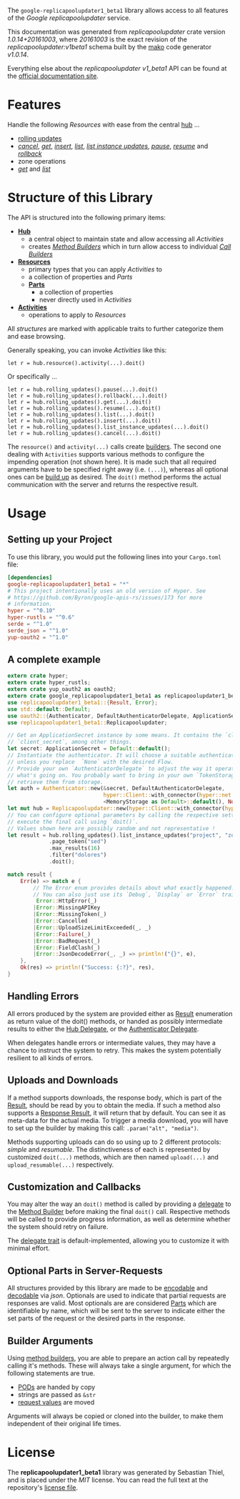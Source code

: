 <!---
DO NOT EDIT !
This file was generated automatically from 'src/mako/api/README.md.mako'
DO NOT EDIT !
-->
The `google-replicapoolupdater1_beta1` library allows access to all features of the *Google replicapoolupdater* service.

This documentation was generated from *replicapoolupdater* crate version *1.0.14+20161003*, where *20161003* is the exact revision of the *replicapoolupdater:v1beta1* schema built by the [mako](http://www.makotemplates.org/) code generator *v1.0.14*.

Everything else about the *replicapoolupdater* *v1_beta1* API can be found at the
[official documentation site](https://cloud.google.com/compute/docs/instance-groups/manager/#applying_rolling_updates_using_the_updater_service).
# Features

Handle the following *Resources* with ease from the central [hub](https://docs.rs/google-replicapoolupdater1_beta1/1.0.14+20161003/google_replicapoolupdater1_beta1/struct.Replicapoolupdater.html) ... 

* [rolling updates](https://docs.rs/google-replicapoolupdater1_beta1/1.0.14+20161003/google_replicapoolupdater1_beta1/struct.RollingUpdate.html)
 * [*cancel*](https://docs.rs/google-replicapoolupdater1_beta1/1.0.14+20161003/google_replicapoolupdater1_beta1/struct.RollingUpdateCancelCall.html), [*get*](https://docs.rs/google-replicapoolupdater1_beta1/1.0.14+20161003/google_replicapoolupdater1_beta1/struct.RollingUpdateGetCall.html), [*insert*](https://docs.rs/google-replicapoolupdater1_beta1/1.0.14+20161003/google_replicapoolupdater1_beta1/struct.RollingUpdateInsertCall.html), [*list*](https://docs.rs/google-replicapoolupdater1_beta1/1.0.14+20161003/google_replicapoolupdater1_beta1/struct.RollingUpdateListCall.html), [*list instance updates*](https://docs.rs/google-replicapoolupdater1_beta1/1.0.14+20161003/google_replicapoolupdater1_beta1/struct.RollingUpdateListInstanceUpdateCall.html), [*pause*](https://docs.rs/google-replicapoolupdater1_beta1/1.0.14+20161003/google_replicapoolupdater1_beta1/struct.RollingUpdatePauseCall.html), [*resume*](https://docs.rs/google-replicapoolupdater1_beta1/1.0.14+20161003/google_replicapoolupdater1_beta1/struct.RollingUpdateResumeCall.html) and [*rollback*](https://docs.rs/google-replicapoolupdater1_beta1/1.0.14+20161003/google_replicapoolupdater1_beta1/struct.RollingUpdateRollbackCall.html)
* zone operations
 * [*get*](https://docs.rs/google-replicapoolupdater1_beta1/1.0.14+20161003/google_replicapoolupdater1_beta1/struct.ZoneOperationGetCall.html) and [*list*](https://docs.rs/google-replicapoolupdater1_beta1/1.0.14+20161003/google_replicapoolupdater1_beta1/struct.ZoneOperationListCall.html)




# Structure of this Library

The API is structured into the following primary items:

* **[Hub](https://docs.rs/google-replicapoolupdater1_beta1/1.0.14+20161003/google_replicapoolupdater1_beta1/struct.Replicapoolupdater.html)**
    * a central object to maintain state and allow accessing all *Activities*
    * creates [*Method Builders*](https://docs.rs/google-replicapoolupdater1_beta1/1.0.14+20161003/google_replicapoolupdater1_beta1/trait.MethodsBuilder.html) which in turn
      allow access to individual [*Call Builders*](https://docs.rs/google-replicapoolupdater1_beta1/1.0.14+20161003/google_replicapoolupdater1_beta1/trait.CallBuilder.html)
* **[Resources](https://docs.rs/google-replicapoolupdater1_beta1/1.0.14+20161003/google_replicapoolupdater1_beta1/trait.Resource.html)**
    * primary types that you can apply *Activities* to
    * a collection of properties and *Parts*
    * **[Parts](https://docs.rs/google-replicapoolupdater1_beta1/1.0.14+20161003/google_replicapoolupdater1_beta1/trait.Part.html)**
        * a collection of properties
        * never directly used in *Activities*
* **[Activities](https://docs.rs/google-replicapoolupdater1_beta1/1.0.14+20161003/google_replicapoolupdater1_beta1/trait.CallBuilder.html)**
    * operations to apply to *Resources*

All *structures* are marked with applicable traits to further categorize them and ease browsing.

Generally speaking, you can invoke *Activities* like this:

```Rust,ignore
let r = hub.resource().activity(...).doit()
```

Or specifically ...

```ignore
let r = hub.rolling_updates().pause(...).doit()
let r = hub.rolling_updates().rollback(...).doit()
let r = hub.rolling_updates().get(...).doit()
let r = hub.rolling_updates().resume(...).doit()
let r = hub.rolling_updates().list(...).doit()
let r = hub.rolling_updates().insert(...).doit()
let r = hub.rolling_updates().list_instance_updates(...).doit()
let r = hub.rolling_updates().cancel(...).doit()
```

The `resource()` and `activity(...)` calls create [builders][builder-pattern]. The second one dealing with `Activities` 
supports various methods to configure the impending operation (not shown here). It is made such that all required arguments have to be 
specified right away (i.e. `(...)`), whereas all optional ones can be [build up][builder-pattern] as desired.
The `doit()` method performs the actual communication with the server and returns the respective result.

# Usage

## Setting up your Project

To use this library, you would put the following lines into your `Cargo.toml` file:

```toml
[dependencies]
google-replicapoolupdater1_beta1 = "*"
# This project intentionally uses an old version of Hyper. See
# https://github.com/Byron/google-apis-rs/issues/173 for more
# information.
hyper = "^0.10"
hyper-rustls = "^0.6"
serde = "^1.0"
serde_json = "^1.0"
yup-oauth2 = "^1.0"
```

## A complete example

```Rust
extern crate hyper;
extern crate hyper_rustls;
extern crate yup_oauth2 as oauth2;
extern crate google_replicapoolupdater1_beta1 as replicapoolupdater1_beta1;
use replicapoolupdater1_beta1::{Result, Error};
use std::default::Default;
use oauth2::{Authenticator, DefaultAuthenticatorDelegate, ApplicationSecret, MemoryStorage};
use replicapoolupdater1_beta1::Replicapoolupdater;

// Get an ApplicationSecret instance by some means. It contains the `client_id` and 
// `client_secret`, among other things.
let secret: ApplicationSecret = Default::default();
// Instantiate the authenticator. It will choose a suitable authentication flow for you, 
// unless you replace  `None` with the desired Flow.
// Provide your own `AuthenticatorDelegate` to adjust the way it operates and get feedback about 
// what's going on. You probably want to bring in your own `TokenStorage` to persist tokens and
// retrieve them from storage.
let auth = Authenticator::new(&secret, DefaultAuthenticatorDelegate,
                              hyper::Client::with_connector(hyper::net::HttpsConnector::new(hyper_rustls::TlsClient::new())),
                              <MemoryStorage as Default>::default(), None);
let mut hub = Replicapoolupdater::new(hyper::Client::with_connector(hyper::net::HttpsConnector::new(hyper_rustls::TlsClient::new())), auth);
// You can configure optional parameters by calling the respective setters at will, and
// execute the final call using `doit()`.
// Values shown here are possibly random and not representative !
let result = hub.rolling_updates().list_instance_updates("project", "zone", "rollingUpdate")
             .page_token("sed")
             .max_results(16)
             .filter("dolores")
             .doit();

match result {
    Err(e) => match e {
        // The Error enum provides details about what exactly happened.
        // You can also just use its `Debug`, `Display` or `Error` traits
         Error::HttpError(_)
        |Error::MissingAPIKey
        |Error::MissingToken(_)
        |Error::Cancelled
        |Error::UploadSizeLimitExceeded(_, _)
        |Error::Failure(_)
        |Error::BadRequest(_)
        |Error::FieldClash(_)
        |Error::JsonDecodeError(_, _) => println!("{}", e),
    },
    Ok(res) => println!("Success: {:?}", res),
}

```
## Handling Errors

All errors produced by the system are provided either as [Result](https://docs.rs/google-replicapoolupdater1_beta1/1.0.14+20161003/google_replicapoolupdater1_beta1/enum.Result.html) enumeration as return value of 
the doit() methods, or handed as possibly intermediate results to either the 
[Hub Delegate](https://docs.rs/google-replicapoolupdater1_beta1/1.0.14+20161003/google_replicapoolupdater1_beta1/trait.Delegate.html), or the [Authenticator Delegate](https://docs.rs/yup-oauth2/*/yup_oauth2/trait.AuthenticatorDelegate.html).

When delegates handle errors or intermediate values, they may have a chance to instruct the system to retry. This 
makes the system potentially resilient to all kinds of errors.

## Uploads and Downloads
If a method supports downloads, the response body, which is part of the [Result](https://docs.rs/google-replicapoolupdater1_beta1/1.0.14+20161003/google_replicapoolupdater1_beta1/enum.Result.html), should be
read by you to obtain the media.
If such a method also supports a [Response Result](https://docs.rs/google-replicapoolupdater1_beta1/1.0.14+20161003/google_replicapoolupdater1_beta1/trait.ResponseResult.html), it will return that by default.
You can see it as meta-data for the actual media. To trigger a media download, you will have to set up the builder by making
this call: `.param("alt", "media")`.

Methods supporting uploads can do so using up to 2 different protocols: 
*simple* and *resumable*. The distinctiveness of each is represented by customized 
`doit(...)` methods, which are then named `upload(...)` and `upload_resumable(...)` respectively.

## Customization and Callbacks

You may alter the way an `doit()` method is called by providing a [delegate](https://docs.rs/google-replicapoolupdater1_beta1/1.0.14+20161003/google_replicapoolupdater1_beta1/trait.Delegate.html) to the 
[Method Builder](https://docs.rs/google-replicapoolupdater1_beta1/1.0.14+20161003/google_replicapoolupdater1_beta1/trait.CallBuilder.html) before making the final `doit()` call. 
Respective methods will be called to provide progress information, as well as determine whether the system should 
retry on failure.

The [delegate trait](https://docs.rs/google-replicapoolupdater1_beta1/1.0.14+20161003/google_replicapoolupdater1_beta1/trait.Delegate.html) is default-implemented, allowing you to customize it with minimal effort.

## Optional Parts in Server-Requests

All structures provided by this library are made to be [encodable](https://docs.rs/google-replicapoolupdater1_beta1/1.0.14+20161003/google_replicapoolupdater1_beta1/trait.RequestValue.html) and 
[decodable](https://docs.rs/google-replicapoolupdater1_beta1/1.0.14+20161003/google_replicapoolupdater1_beta1/trait.ResponseResult.html) via *json*. Optionals are used to indicate that partial requests are responses 
are valid.
Most optionals are are considered [Parts](https://docs.rs/google-replicapoolupdater1_beta1/1.0.14+20161003/google_replicapoolupdater1_beta1/trait.Part.html) which are identifiable by name, which will be sent to 
the server to indicate either the set parts of the request or the desired parts in the response.

## Builder Arguments

Using [method builders](https://docs.rs/google-replicapoolupdater1_beta1/1.0.14+20161003/google_replicapoolupdater1_beta1/trait.CallBuilder.html), you are able to prepare an action call by repeatedly calling it's methods.
These will always take a single argument, for which the following statements are true.

* [PODs][wiki-pod] are handed by copy
* strings are passed as `&str`
* [request values](https://docs.rs/google-replicapoolupdater1_beta1/1.0.14+20161003/google_replicapoolupdater1_beta1/trait.RequestValue.html) are moved

Arguments will always be copied or cloned into the builder, to make them independent of their original life times.

[wiki-pod]: http://en.wikipedia.org/wiki/Plain_old_data_structure
[builder-pattern]: http://en.wikipedia.org/wiki/Builder_pattern
[google-go-api]: https://github.com/google/google-api-go-client

# License
The **replicapoolupdater1_beta1** library was generated by Sebastian Thiel, and is placed 
under the *MIT* license.
You can read the full text at the repository's [license file][repo-license].

[repo-license]: https://github.com/Byron/google-apis-rsblob/master/LICENSE.md
